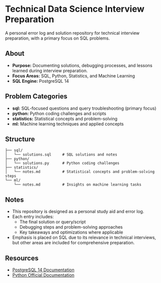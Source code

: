 # Technical Data Science Interview Preparation
A personal error log and solution repository for technical interview preparation, with a primary focus on SQL problems.

## About
- **Purpose:** Documenting solutions, debugging processes, and lessons learned during interview preparation.  
- **Focus Areas:** SQL, Python, Statistics, and Machine Learning  
- **SQL Engine:** PostgreSQL 14  

## Problem Categories
- **sql:** SQL-focused questions and query troubleshooting (primary focus)  
- **python:** Python coding challenges and scripts  
- **statistics:** Statistical concepts and problem-solving  
- **ml:** Machine learning techniques and applied concepts  

## Structure
```plaintext
├── sql/
│   └── solutions.sql     # SQL solutions and notes
├── python/
│   └── solutions.py      # Python coding challenges
├── statistics/
│   └── notes.md          # Statistical concepts and problem-solving steps
└── ml/
    └── notes.md          # Insights on machine learning tasks
```

## Notes
- This repository is designed as a personal study aid and error log.  
- Each entry includes:
  - The final solution or query/script  
  - Debugging steps and problem-solving approaches  
  - Key takeaways and optimizations where applicable  
- Emphasis is placed on SQL due to its relevance in technical interviews, but other areas are included for comprehensive preparation.  

## Resources
- [PostgreSQL 14 Documentation](https://www.postgresql.org/docs/14/index.html)  
- [Python Official Documentation](https://docs.python.org/3/)

